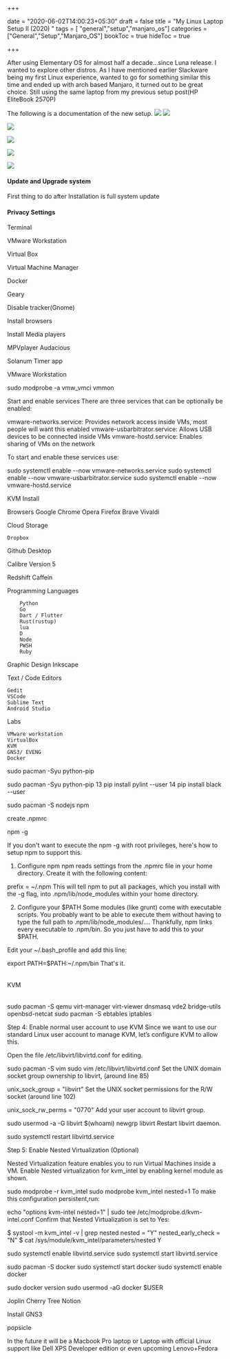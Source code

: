 +++

date = "2020-06-02T14:00:23+05:30"
draft = false
title = "My Linux Laptop Setup II (2020) "
tags = [ "general","setup","manjaro_os"]
categories =["General","Setup","Manjaro_OS"]
bookToc = true
hideToc = true

+++

After using Elementary OS for almost half a decade...since Luna release. I wanted to explore other distros.
As I have mentioned earlier Slackware being my first Linux experience, wanted to go for something similar this time and ended up with arch based Manjaro, it turned out to be great choice. Still using the same laptop from my previous setup post(HP EliteBook 2570P)

 The following is a documentation of the new setup.
![](/img/my-linux-laptop-setup-2/4.png)
![](/img/my-linux-laptop-setup-2/5.png)

![](/img/my-linux-laptop-setup-2/0.png)

![](/img/my-linux-laptop-setup-2/1.png)

![](/img/my-linux-laptop-setup-2/2.png)

![](/img/my-linux-laptop-setup-2/3.png)

#### 

#### Update and Upgrade system

First thing to do after Installation is full system update

#### Privacy Settings


Terminal

VMware Workstation

Virtual Box

Virtual Machine Manager

Docker

Geary


Disable tracker(Gnome)


Install browsers

Install Media players


MPVplayer
Audacious

Solanum Timer app


VMware Workstation

 sudo modprobe -a vmw_vmci vmmon

Start and enable services
There are three services that can be optionally be enabled:

vmware-networks.service: Provides network access inside VMs, most people will want this enabled
vmware-usbarbitrator.service: Allows USB devices to be connected inside VMs
vmware-hostd.service: Enables sharing of VMs on the network

To start and enable these services use:

 sudo systemctl enable --now vmware-networks.service
 sudo systemctl enable --now vmware-usbarbitrator.service
 sudo systemctl enable --now vmware-hostd.service


KVM Install



Browsers
    Google Chrome
    Opera
    Firefox
    Brave
    Vivaldi

Cloud Storage

    Dropbox

Github Desktop


Calibre Version 5

Redshift
Caffein

Programming Languages

        Python
        Go
        Dart / Flutter
        Rust(rustup)
        lua
        D
        Node
        PWSH
        Ruby



Graphic Design
    Inkscape


Text / Code Editors

	Gedit
    VSCode
    Sublime Text
    Android Studio

Labs
   
    VMware workstation
    VirtualBox
    KVM
    GNS3/ EVENG
    Docker


sudo pacman -Syu python-pip

 sudo pacman -Syu python-pip
   13  pip install pylint --user
   14  pip install black --user

sudo pacman -S nodejs npm

create .npmrc

npm -g

If you don't want to execute the npm -g with root privileges, here's how to setup npm to support this.

1. Configure npm
npm reads settings from the .npmrc file in your home directory. Create it with the following content:

prefix = ~/.npm
This will tell npm to put all packages, which you install with the -g flag, into .npm/lib/node_modules within your home directory.

2. Configure your $PATH
Some modules (like grunt) come with executable scripts. You probably want to be able to execute them without having to type the full path to .npm/lib/node_modules/.... Thankfully, npm links every executable to .npm/bin. So you just have to add this to your $PATH.

Edit your ~/.bash_profile and add this line:

export PATH=$PATH:~/.npm/bin
That's it.

######
KVM
######

sudo pacman -S qemu virt-manager virt-viewer dnsmasq vde2 bridge-utils openbsd-netcat
sudo pacman -S ebtables iptables

Step 4: Enable normal user account to use KVM
Since we want to use our standard Linux user account to manage KVM, let’s configure KVM to allow this.

Open the file /etc/libvirt/libvirtd.conf for editing.

sudo pacman -S vim
sudo vim /etc/libvirt/libvirtd.conf
Set the UNIX domain socket group ownership to libvirt, (around line 85)

unix_sock_group = "libvirt"
Set the UNIX socket permissions for the R/W socket (around line 102)

unix_sock_rw_perms = "0770"
Add your user account to libvirt group.

sudo usermod -a -G libvirt $(whoami)
newgrp libvirt
Restart libvirt daemon.

sudo systemctl restart libvirtd.service


Step 5: Enable Nested Virtualization (Optional)

Nested Virtualization feature enables you to run Virtual Machines inside a VM. Enable Nested virtualization for kvm_intel by enabling kernel module as shown.

sudo modprobe -r kvm_intel
sudo modprobe kvm_intel nested=1
To make this configuration persistent,run:

echo "options kvm-intel nested=1" | sudo tee /etc/modprobe.d/kvm-intel.conf
Confirm that Nested Virtualization is set to Yes:

$ systool -m kvm_intel -v | grep nested
    nested              = "Y"
    nested_early_check  = "N"
$ cat /sys/module/kvm_intel/parameters/nested
Y


sudo systemctl enable libvirtd.service
sudo systemctl start libvirtd.service


sudo pacman -S docker
sudo systemctl start docker
sudo systemctl enable docker

sudo docker version
sudo usermod -aG docker $USER


Joplin
Cherry Tree
Notion

Install GNS3


popsicle

In the future it will be a Macbook Pro laptop or Laptop with official Linux support like Dell XPS Developer edition or even upcoming Lenovo+Fedora

